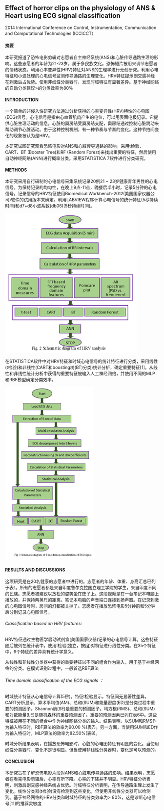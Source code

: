 ## Effect of horror clips on the physiology of ANS & Heart using ECG signal classification 

2014 International Conference on Control, Instrumentation, Communication and Computational Technologies (ICCICCT）

#### 摘要

本研究报道了恐怖电影剪辑对志愿者自主神经系统(ANS)和心脏传导通路生理的影响。这些志愿者的年龄为21-23岁，属于多民族文化。恐怖短片被用来调节志愿者的情绪状态。利用心率变异性(HRV)特征对ANS的生理学进行无创研究。利用心电特征和小波处理的心电信号监测传导通路的生理变化。HRV特征提示副交感神经在刺激后占优势。使用非线性分类器时，发现时域特征有显著差异。基于神经网络的自动分类建议>的分类效率为80%

#### INTRODUCTION

一个简单的非侵入性研究方法通过分析获得的心率变异性(HRV)特性的心电图(ECG)信号。心电信号是指由心血管肌肉产生的电位，可以用表面电极记录。它提供心脏生理活动的信息。心脏的窦房结受窦房结支配，窦房结通过控制心脏跳动来帮助调节心脏活动。由于这种控制机制，有一种节奏与节奏的变化。这种节拍间变化的现象被认为是HRV。

本研究试图研究观看恐怖电影对ANS和心脏传导通路的影响。采用t检验、CART、BT (Booster Tree)和RF (Random Forest)来找出重要的特征，然后使用自动神经网络(ANN)进行概率分类。采用STATISTICA 7软件进行分类研究。

#### METHODS 

本研究采用自行研制的心电信号采集系统记录20例21 ~ 23岁健康青年男性的心电信号。为保持记录的均匀性，在晚上9点-11点，晚餐后半小时，记录5分钟的心电信号。记录信号的HRV特征使用Biomedical Workbench-2012(美国国家仪器公司)软件的试用版本来确定。利用LABVIEW程序计算心电信号的统计特征(5秒持续时间)和d7+d8小波系数(db06)(5秒持续时间)。

<img src="img/Effect of horror clips on the physiology of ANS & Heart using ECG signal classification /image-20210508161348615.png" alt="image-20210508161348615" style="zoom:67%;" />

在STATISTICA软件中对HRV特征和时域心电信号的统计特征进行分类，采用线性(t检验)和非线性(CART和boosting树(BT)分类)统计分析，确定重要特征[1]。从线性和非线性统计分析中获得的重要特征被输入人工神经网络，并使用不同的MLP和RBF模型确定分类效率。

<img src="img/Effect of horror clips on the physiology of ANS & Heart using ECG signal classification /image-20210508161423100.png" alt="image-20210508161423100" style="zoom:67%;" />

#### RESULTS AND DISCUSSIONS 

这项研究是在20名健康的志愿者中进行的。志愿者的年龄、体重、身高汇总已列于表1。所有的志愿者都是来自印度鲁尔克拉国立理工学院的学生，来自印度不同的民族。志愿者被建议以放松的姿势坐在垫子上。这段视频是在一台笔记本电脑上播放的，并保持两英尺的距离。笔记本电脑的声音端口连接到扬声器。在记录刺激的心电图信号时，房间的灯都被关掉了。志愿者在播放恐怖电影5分钟前和5分钟后分别记录心电图信号。

###### Classification based on HRV features: 

HRV特征通过生物医学启动试剂盒(美国国家仪器)记录的心电信号计算。这些特征随后被列在统计表中。使用t检验(独立，按组)对特征进行线性分类。在35个特征中，9个特征的差异具有统计学意义。

从线性和非线性分类器中获得的重要特征以不同的组合作为输入，用于基于神经网络的分类。在模式识别过程中，一般首选RBF算法

######  Time domain classification of the ECG signals ：

时域统计特征从心电信号计算(5秒)。特征t检验显示，特征间无显著性差异。CART分析显示，算术平均值(AM)、总和(SUM)和能量密度(ED)是分类过程中重要的预测因子。Shannon熵(SE)是重要的预测因子。均方根(RMS)、总和(SUM)和对数能量(LE)是随机森林的重要预测因子。重要的预测因素已列在表6中。这些特征被用在不同的组合中作为神经网络分类的输入。结果表明，以SUM和RMS作为输入特征时，RBF算法的效率为90.00 %(表7)。另一方面，当使用SUM和ED作为输入特征时，MLP算法的效率为82.50%(表8)。

时域分析结果表明，在播放恐怖电影时，心脏的心电图特征有明显的变化。当使用线性分类器时，变化不是很明显。但当使用非线性分类器时，变化是可以预测的。

#### CONCLUSION 

本研究旨在了解恐怖电影片段对ANS和心脏电传导通路的影响。结果表明，志愿者在看完电影剪辑后，心率有所下降。心率的下降并不明显。HRV特征分析表明，刺激后副交感神经系统占优势。时域特征分析表明，在传导通路生理上发生了变化。线性分类器(t检验)没有检测到这些变化，但使用非线性分类器可以检测到。基于神经网络的HRV分类和时域特征的分类效率为> 80%，这是诊断心电信号[11]的推荐灵敏度
